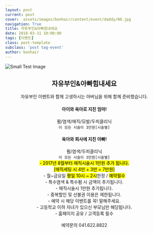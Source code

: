 ```yaml
---
layout: post
current: post
cover:  assets/images/bonhair/content/event/daddy/00.jpg
navigation: True
title: 자유부인&아빠힘내세요
date: 2018-03-31 10:00:00
tags: [이벤트]
class: post-template
subclass: 'post tag-event'
author: bonhair
---
```


<p><img src="{{ site.baseurl }}assets/images/bonhair/content/event/daddy/01.jpg" alt="Small Test Image" /></p>

<center><h2 id="textlevelsemantics">자유부인&아빠힘내세요 </h2></center>
<center>자유부인 이벤트와 함께 고생하시는 아버님을 위해 함께 준비했습니다.</center>

<center><h4>아이와 육아로 지친 엄마!</h4></center>
<center>펌/염색/매직/모발/두피클리닉</center>
<center><code>이 모든 시술이 3만원[시술별]</code></center>

<center><h4>육아와 회사에 지친 아빠!</h4></center>
<center>펌/염색/두피클리닉</center>
<center><code>이 모든 시술이 3만원[시술별]</code></center>

<center><mark> - 2017년 8월부터 매직시술시 1만원 추가 됩니다.<br>
[매직세팅 시 4만 + 3만 = 7만원]</mark><br>
- 월~금요일 <mark>평일 10시 ~ 2시</mark>한정 / <mark>예약필수</mark><br>
- 특수염색 & 특수펌 시 금액이 추가됩니다.<br>
- 매직시술시 1만원 추가됩니다.<br>
- 중복할인 및 선불권 이용은 제한됩니다.<br>
- 예약 시 해당 이벤트를 꼭! 말해주세요.<br>
- 고등학교 이하 자녀가 있으신 부모님만 해당됩니다.<br>
- 홈페이지 공유 / 고객등록 필수</center>
<br>

<center>예약문의 041.622.8822</center>